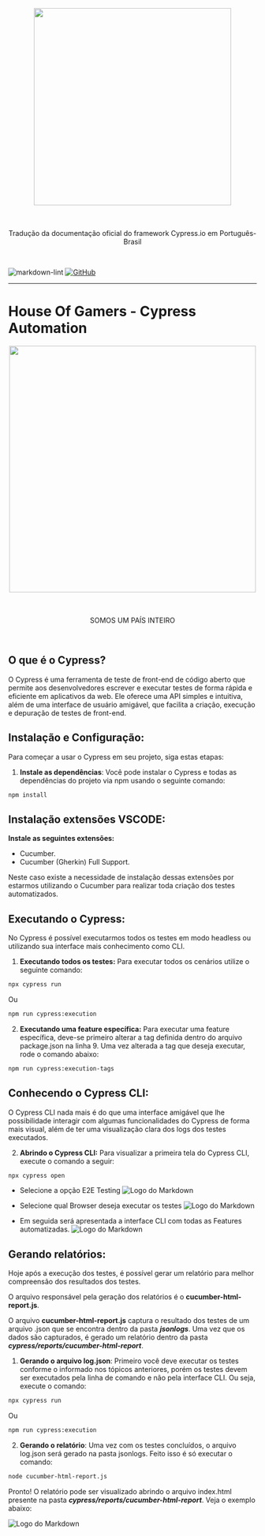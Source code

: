 <div align="center">
  <div>
    <img 
    src="https://cloud.githubusercontent.com/assets/1268976/20607953/d7ae489c-b24a-11e6-9cc4-91c6c74c5e88.png"
    width="400"
    />
  </div>
  <br/>
  <br/>
	</a>
  <p>Tradução da documentação oficial do framework Cypress.io em Português-Brasil</p>
</div>
<br/>

![markdown-lint](https://github.com/pedrohyvo/cypress-docs-pt-br/workflows/markdown-lint/badge.svg?branch=master)
[![GitHub](https://img.shields.io/github/license/pedrohyvo/cypress-docs-pt-br)](https://github.com/pedrohyvo/cypress-docs-pt-br/edit/master/LICENSE)

---

# House Of Gamers - Cypress Automation

<div align="center">
  <div>
    <img 
    src="https://i.pinimg.com/originals/83/12/84/83128416e4702595e2c6547b68dafc87.jpg"
    width="500"
    />
  </div>
  <br/>
  <br/>
	</a>
  <p>SOMOS UM PAÍS INTEIRO</p>
</div>
<br/>

## O que é o Cypress?

O Cypress é uma ferramenta de teste de front-end de código aberto que permite aos desenvolvedores escrever e executar testes de forma rápida e eficiente em aplicativos da web. Ele oferece uma API simples e intuitiva, além de uma interface de usuário amigável, que facilita a criação, execução e depuração de testes de front-end.

## Instalação e Configuração:

Para começar a usar o Cypress em seu projeto, siga estas etapas:

1. **Instale as dependências**: Você pode instalar o Cypress e todas as dependências do projeto via npm usando o seguinte comando:

```bash
npm install
```
## Instalação extensões VSCODE:

**Instale as seguintes extensões:**

- Cucumber.
- Cucumber (Gherkin) Full Support.

Neste caso existe a necessidade de instalação dessas extensões por estarmos utilizando o Cucumber para realizar toda criação dos testes automatizados.

## Executando o Cypress:

No Cypress é possível executarmos todos os testes em modo headless ou utilizando sua interface mais conhecimento como CLI.

1. **Executando todos os testes:** Para executar todos os cenários utilize o seguinte comando:

```bash
npx cypress run
```
Ou
```bash
npm run cypress:execution
```

2. **Executando uma feature específica:** Para executar uma feature específica, deve-se primeiro alterar a tag definida dentro do arquivo package.json na linha 9. Uma vez alterada a tag que deseja executar, rode o comando abaixo:

```bash
npm run cypress:execution-tags
```

## Conhecendo o Cypress CLI:

O Cypress CLI nada mais é do que uma interface amigável que lhe possibilidade interagir com algumas funcionalidades do Cypress de forma mais visual, além de ter uma visualização clara dos logs dos testes executados.

2. **Abrindo o Cypress CLI:** Para visualizar a primeira tela do Cypress CLI, execute o comando a seguir:

```bash
npx cypress open
```
- Selecione a opção E2E Testing
![Logo do Markdown](/img/image.png)

- Selecione qual Browser deseja executar os testes
![Logo do Markdown](/img/Cypress_XkYoIdgMft.png)

- Em seguida será apresentada a interface CLI com todas as Features automatizadas. 
![Logo do Markdown](/img/chrome_89OnQeDIVy.png)

## Gerando relatórios:

Hoje após a execução dos testes, é possível gerar um relatório para melhor compreensão dos resultados dos testes. 

O arquivo responsável pela geração dos relatórios é o **cucumber-html-report.js**.

O arquivo **cucumber-html-report.js** captura o resultado dos testes de um arquivo .json que se encontra dentro da pasta _**jsonlogs**_. Uma vez que os dados são capturados, é gerado um relatório dentro da pasta **_cypress/reports/cucumber-html-report_**.

1. **Gerando o arquivo log.json**: Primeiro você deve executar os testes conforme o informado nos tópicos anteriores, porém os testes devem ser executados pela linha de comando e não pela interface CLI. Ou seja, execute o comando:

```bash
npx cypress run
```
Ou
```bash
npm run cypress:execution
```

2. **Gerando o relatório**: Uma vez com os testes concluídos, o arquivo log.json será gerado na pasta jsonlogs. Feito isso é só executar o comando:

```bash
node cucumber-html-report.js
```
Pronto! O relatório pode ser visualizado abrindo o arquivo index.html presente na pasta **_cypress/reports/cucumber-html-report_**. Veja o exemplo abaixo:

![Logo do Markdown](/img/chrome_Kjakzns3Um.png)





